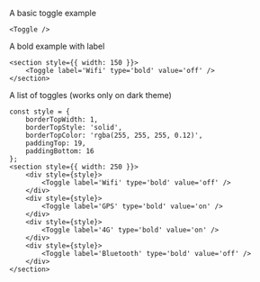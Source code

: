 A basic toggle example
```
<Toggle />
```

A bold example with label
```
<section style={{ width: 150 }}>
    <Toggle label='Wifi' type='bold' value='off' />
</section>
```

A list of toggles (works only on dark theme)
```
const style = {
    borderTopWidth: 1,
    borderTopStyle: 'solid',
    borderTopColor: 'rgba(255, 255, 255, 0.12)',
    paddingTop: 19,
    paddingBottom: 16
};
<section style={{ width: 250 }}>
    <div style={style}>
        <Toggle label='Wifi' type='bold' value='off' />
    </div>
    <div style={style}>
        <Toggle label='GPS' type='bold' value='on' />
    </div>
    <div style={style}>
        <Toggle label='4G' type='bold' value='on' />
    </div>
    <div style={style}>
        <Toggle label='Bluetooth' type='bold' value='off' />
    </div>
</section>
```
